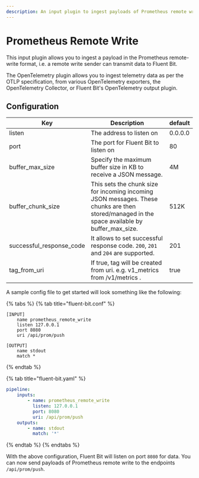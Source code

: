 ```yaml
---
description: An input plugin to ingest payloads of Prometheus remote write
---
```


# Prometheus Remote Write

This input plugin allows you to ingest a payload in the Prometheus remote-write format, i.e. a remote write sender can transmit data to Fluent Bit.

The OpenTelemetry plugin allows you to ingest telemetry data as per the OTLP specification, from various OpenTelemetry exporters, the OpenTelemetry Collector, or Fluent Bit's OpenTelemetry output plugin.

## Configuration <a href="#configuration" id="configuration"></a>

| Key           | Description                                                                                                                                    | default |
| ----------------- | ---------------------------------------------------------------------------------------------------------------------------------------------- | ------- |
| listen            | The address to listen on                                                                                                                       | 0.0.0.0 |
| port              | The port for Fluent Bit to listen on                                                                                                           | 80    |
| buffer\_max\_size   | Specify the maximum buffer size in KB to receive a JSON message.                                                                               | 4M      |
| buffer\_chunk\_size | This sets the chunk size for incoming incoming JSON messages. These chunks are then stored/managed in the space available by buffer_max_size.  | 512K    |
|successful\_response\_code | It allows to set successful response code. `200`, `201` and `204` are supported.| 201 |
| tag\_from\_uri      | If true, tag will be created from uri. e.g. v1_metrics from /v1/metrics .                                                                      | true    |



A sample config file to get started will look something like the following:


{% tabs %}
{% tab title="fluent-bit.conf" %}
```
[INPUT]
	name prometheus_remote_write
	listen 127.0.0.1
	port 8080
	uri /api/prom/push

[OUTPUT]
	name stdout
	match *
```
{% endtab %}

{% tab title="fluent-bit.yaml" %}
```yaml
pipeline:
    inputs:
        - name: prometheus_remote_write
          listen: 127.0.0.1
          port: 8080
          uri: /api/prom/push
    outputs:
        - name: stdout
          match: '*'
```
{% endtab %}
{% endtabs %}

With the above configuration, Fluent Bit will listen on port `8080` for data. You can now send payloads of Prometheus remote write to the endpoints `/api/prom/push`.

